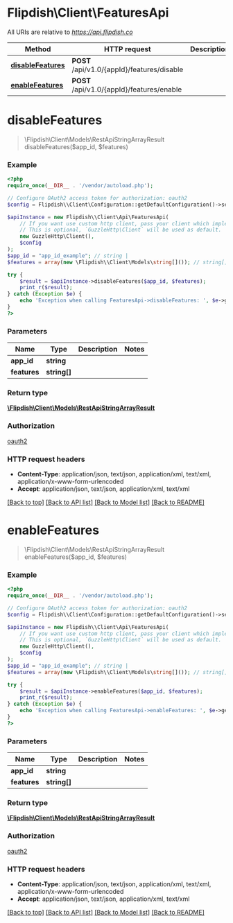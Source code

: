 # Flipdish\\Client\FeaturesApi

All URIs are relative to *https://api.flipdish.co*

Method | HTTP request | Description
------------- | ------------- | -------------
[**disableFeatures**](FeaturesApi.md#disableFeatures) | **POST** /api/v1.0/{appId}/features/disable | 
[**enableFeatures**](FeaturesApi.md#enableFeatures) | **POST** /api/v1.0/{appId}/features/enable | 


# **disableFeatures**
> \Flipdish\\Client\Models\RestApiStringArrayResult disableFeatures($app_id, $features)



### Example
```php
<?php
require_once(__DIR__ . '/vendor/autoload.php');

// Configure OAuth2 access token for authorization: oauth2
$config = Flipdish\\Client\Configuration::getDefaultConfiguration()->setAccessToken('YOUR_ACCESS_TOKEN');

$apiInstance = new Flipdish\\Client\Api\FeaturesApi(
    // If you want use custom http client, pass your client which implements `GuzzleHttp\ClientInterface`.
    // This is optional, `GuzzleHttp\Client` will be used as default.
    new GuzzleHttp\Client(),
    $config
);
$app_id = "app_id_example"; // string | 
$features = array(new \Flipdish\\Client\Models\string[]()); // string[] | 

try {
    $result = $apiInstance->disableFeatures($app_id, $features);
    print_r($result);
} catch (Exception $e) {
    echo 'Exception when calling FeaturesApi->disableFeatures: ', $e->getMessage(), PHP_EOL;
}
?>
```

### Parameters

Name | Type | Description  | Notes
------------- | ------------- | ------------- | -------------
 **app_id** | **string**|  |
 **features** | **string[]**|  |

### Return type

[**\Flipdish\\Client\Models\RestApiStringArrayResult**](../Model/RestApiStringArrayResult.md)

### Authorization

[oauth2](../../README.md#oauth2)

### HTTP request headers

 - **Content-Type**: application/json, text/json, application/xml, text/xml, application/x-www-form-urlencoded
 - **Accept**: application/json, text/json, application/xml, text/xml

[[Back to top]](#) [[Back to API list]](../../README.md#documentation-for-api-endpoints) [[Back to Model list]](../../README.md#documentation-for-models) [[Back to README]](../../README.md)

# **enableFeatures**
> \Flipdish\\Client\Models\RestApiStringArrayResult enableFeatures($app_id, $features)



### Example
```php
<?php
require_once(__DIR__ . '/vendor/autoload.php');

// Configure OAuth2 access token for authorization: oauth2
$config = Flipdish\\Client\Configuration::getDefaultConfiguration()->setAccessToken('YOUR_ACCESS_TOKEN');

$apiInstance = new Flipdish\\Client\Api\FeaturesApi(
    // If you want use custom http client, pass your client which implements `GuzzleHttp\ClientInterface`.
    // This is optional, `GuzzleHttp\Client` will be used as default.
    new GuzzleHttp\Client(),
    $config
);
$app_id = "app_id_example"; // string | 
$features = array(new \Flipdish\\Client\Models\string[]()); // string[] | 

try {
    $result = $apiInstance->enableFeatures($app_id, $features);
    print_r($result);
} catch (Exception $e) {
    echo 'Exception when calling FeaturesApi->enableFeatures: ', $e->getMessage(), PHP_EOL;
}
?>
```

### Parameters

Name | Type | Description  | Notes
------------- | ------------- | ------------- | -------------
 **app_id** | **string**|  |
 **features** | **string[]**|  |

### Return type

[**\Flipdish\\Client\Models\RestApiStringArrayResult**](../Model/RestApiStringArrayResult.md)

### Authorization

[oauth2](../../README.md#oauth2)

### HTTP request headers

 - **Content-Type**: application/json, text/json, application/xml, text/xml, application/x-www-form-urlencoded
 - **Accept**: application/json, text/json, application/xml, text/xml

[[Back to top]](#) [[Back to API list]](../../README.md#documentation-for-api-endpoints) [[Back to Model list]](../../README.md#documentation-for-models) [[Back to README]](../../README.md)

